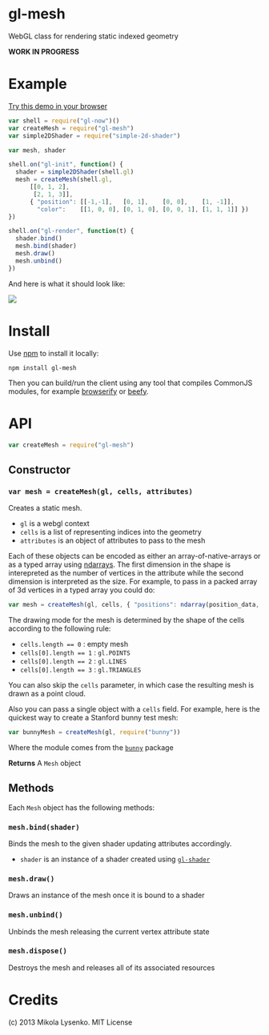 gl-mesh
=======
WebGL class for rendering static indexed geometry

**WORK IN PROGRESS**

# Example

[Try this demo in your browser](http://mikolalysenko.github.io/gl-mesh/)

```javascript
var shell = require("gl-now")()
var createMesh = require("gl-mesh")
var simple2DShader = require("simple-2d-shader")

var mesh, shader

shell.on("gl-init", function() {
  shader = simple2DShader(shell.gl)
  mesh = createMesh(shell.gl,
      [[0, 1, 2],
       [2, 1, 3]],
      { "position": [[-1,-1],   [0, 1],    [0, 0],    [1, -1]],
        "color":    [[1, 0, 0], [0, 1, 0], [0, 0, 1], [1, 1, 1]] })
})

shell.on("gl-render", function(t) {
  shader.bind()
  mesh.bind(shader)
  mesh.draw()
  mesh.unbind()
})
```

And here is what it should look like:

<img src=https://raw.github.com/mikolalysenko/gl-mesh/master/images/screenshot.png>

# Install

Use [npm](https://npmjs.org/) to install it locally:

    npm install gl-mesh
    
Then you can build/run the client using any tool that compiles CommonJS modules, for example [browserify](https://github.com/substack/node-browserify) or [beefy](https://github.com/chrisdickinson/beefy).

# API

```javascript
var createMesh = require("gl-mesh")
```

## Constructor

### `var mesh = createMesh(gl, cells, attributes)`
Creates a static mesh.

* `gl` is a webgl context
* `cells` is a list of representing indices into the geometry
* `attributes` is an object of attributes to pass to the mesh

Each of these objects can be encoded as either an array-of-native-arrays or as a typed array using [ndarrays](https://github.com/mikolalysenko/ndarray).  The first dimension in the shape is interepreted as the number of vertices in the attribute while the second dimension is interpreted as the size.  For example, to pass in a packed array of 3d vertices in a typed array you could do:

```javascript
var mesh = createMesh(gl, cells, { "positions": ndarray(position_data, [numVertices, 3]) })
```

The drawing mode for the mesh is determined by the shape of the cells according to the following rule:

* `cells.length == 0` : empty mesh
* `cells[0].length == 1` : `gl.POINTS`
* `cells[0].length == 2` : `gl.LINES`
* `cells[0].length == 3` : `gl.TRIANGLES`

You can also skip the `cells` parameter, in which case the resulting mesh is drawn as a point cloud.


Also you can pass a single object with a `cells` field.  For example, here is the quickest way to create a Stanford bunny test mesh:

```javascript
var bunnyMesh = createMesh(gl, require("bunny"))
```

Where the module comes from the [`bunny`](https://npmjs.org/package/bunny) package

**Returns** A `Mesh` object

## Methods
Each `Mesh` object has the following methods:

### `mesh.bind(shader)`
Binds the mesh to the given shader updating attributes accordingly.

* `shader` is an instance of a shader created using [`gl-shader`](https://github.com/mikolalysenko/gl-shader)

### `mesh.draw()`
Draws an instance of the mesh once it is bound to a shader

### `mesh.unbind()`
Unbinds the mesh releasing the current vertex attribute state

### `mesh.dispose()`
Destroys the mesh and releases all of its associated resources

# Credits
(c) 2013 Mikola Lysenko. MIT License
